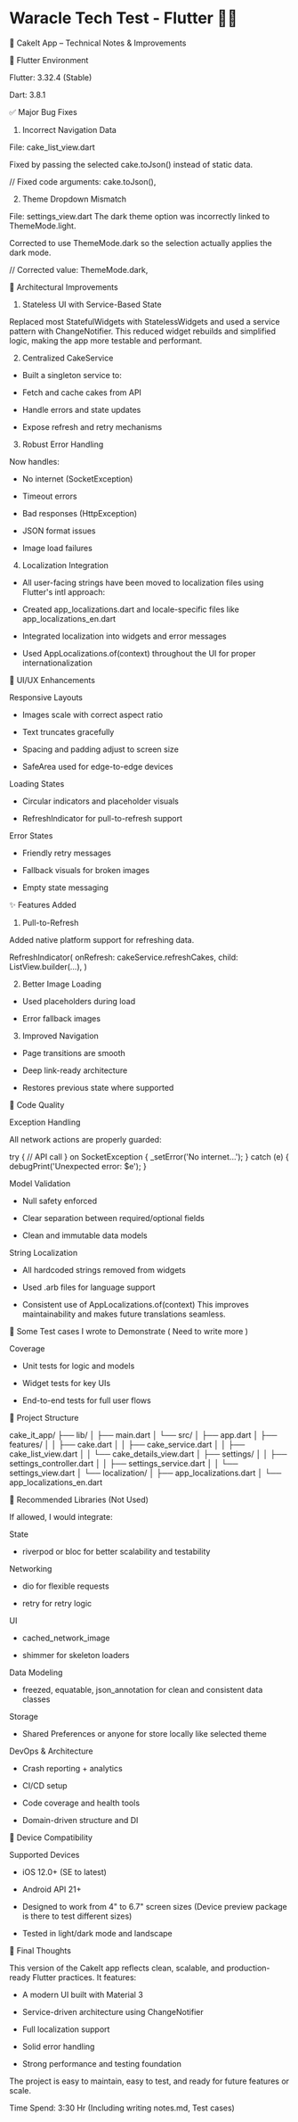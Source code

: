 # Waracle Tech Test - Flutter :technologist:

🧁 CakeIt App – Technical Notes & Improvements

🔧 Flutter Environment

Flutter: 3.32.4 (Stable)

Dart: 3.8.1

✅ Major Bug Fixes

1. Incorrect Navigation Data

File: cake_list_view.dart

Fixed by passing the selected cake.toJson() instead of static data.

// Fixed code
arguments: cake.toJson(),

2. Theme Dropdown Mismatch

File: settings_view.dart
The dark theme option was incorrectly linked to ThemeMode.light.

Corrected to use ThemeMode.dark so the selection actually applies the dark mode.

// Corrected
value: ThemeMode.dark,

🧱 Architectural Improvements

1. Stateless UI with Service-Based State

Replaced most StatefulWidgets with StatelessWidgets and used a service pattern with ChangeNotifier.
This reduced widget rebuilds and simplified logic, making the app more testable and performant.

2. Centralized CakeService

- Built a singleton service to:

- Fetch and cache cakes from API

- Handle errors and state updates

- Expose refresh and retry mechanisms


3. Robust Error Handling

Now handles:

- No internet (SocketException)

- Timeout errors

- Bad responses (HttpException)

- JSON format issues

- Image load failures

4. Localization Integration

- All user-facing strings have been moved to localization files using Flutter's intl approach:

- Created app_localizations.dart and locale-specific files like app_localizations_en.dart

- Integrated localization into widgets and error messages

- Used AppLocalizations.of(context) throughout the UI for proper internationalization

🎨 UI/UX Enhancements

Responsive Layouts

- Images scale with correct aspect ratio

- Text truncates gracefully

- Spacing and padding adjust to screen size

- SafeArea used for edge-to-edge devices


Loading States

- Circular indicators and placeholder visuals

- RefreshIndicator for pull-to-refresh support


Error States

- Friendly retry messages

- Fallback visuals for broken images

- Empty state messaging

✨ Features Added

1. Pull-to-Refresh

Added native platform support for refreshing data.

RefreshIndicator(
  onRefresh: cakeService.refreshCakes,
  child: ListView.builder(...),
)

2. Better Image Loading

- Used placeholders during load

- Error fallback images


3. Improved Navigation

- Page transitions are smooth

- Deep link-ready architecture

- Restores previous state where supported

🧼 Code Quality

Exception Handling

All network actions are properly guarded:

try {
  // API call
} on SocketException {
  _setError('No internet...');
} catch (e) {
  debugPrint('Unexpected error: $e');
}

Model Validation

- Null safety enforced

- Clear separation between required/optional fields

- Clean and immutable data models

String Localization

- All hardcoded strings removed from widgets

- Used .arb files for language support

- Consistent use of AppLocalizations.of(context)
  This improves maintainability and makes future translations seamless.

🧪 Some Test cases I wrote to Demonstrate  ( Need to write more )

Coverage

- Unit tests for logic and models

- Widget tests for key UIs

- End-to-end tests for full user flows

📁 Project Structure

cake_it_app/
├── lib/
│   ├── main.dart
│   └── src/
│       ├── app.dart
│       ├── features/
│       │   ├── cake.dart
│       │   ├── cake_service.dart
│       │   ├── cake_list_view.dart
│       │   └── cake_details_view.dart
│       ├── settings/
│       │   ├── settings_controller.dart
│       │   ├── settings_service.dart
│       │   └── settings_view.dart
│       └── localization/
│           ├── app_localizations.dart
│           └── app_localizations_en.dart





🧰 Recommended Libraries (Not Used)

If allowed, I would integrate:


State

- riverpod or bloc for better scalability and testability


Networking

- dio for flexible requests

- retry for retry logic


UI

- cached_network_image

- shimmer for skeleton loaders


Data Modeling

- freezed, equatable, json_annotation for clean and consistent data classes

Storage
- Shared Preferences or anyone for store locally like selected theme

DevOps & Architecture

- Crash reporting + analytics

- CI/CD setup

- Code coverage and health tools

- Domain-driven structure and DI





📱 Device Compatibility

Supported Devices

- iOS 12.0+ (SE to latest)

- Android API 21+

- Designed to work from 4" to 6.7" screen sizes (Device preview package is there to test different sizes)

- Tested in light/dark mode and landscape


🌟 Final Thoughts

This version of the CakeIt app reflects clean, scalable, and production-ready Flutter practices. It features:

- A modern UI built with Material 3

- Service-driven architecture using ChangeNotifier

- Full localization support

- Solid error handling

- Strong performance and testing foundation

The project is easy to maintain, easy to test, and ready for future features or scale.

Time Spend: 3:30 Hr (Including writing notes.md, Test cases)